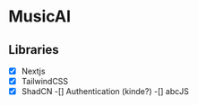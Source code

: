 # MusicAI

## Libraries
-[x] Nextjs
-[x] TailwindCSS
-[x] ShadCN
-[] Authentication (kinde?)
-[] abcJS